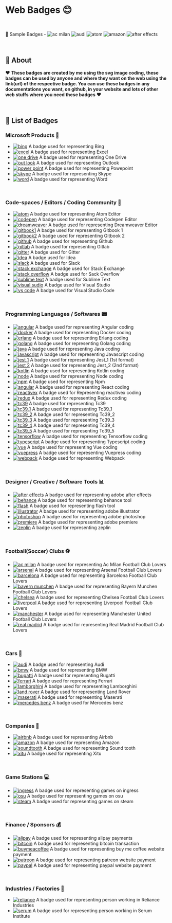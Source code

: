 #  Web Badges :blush: 

<br>

👋 Sample Badges - ![ac milan](badges/footballclubs/ac_milan.svg)  ![audi](badges/cars/audi.svg) ![atom](badges/codespaces/atom.svg) ![amazon](badges/companies/amazon.svg) ![after effects](badges/designer/after_effects.svg)

<br>

## 📝 About

:hearts: **These badges are created by me using the svg image coding, these badges can be used by anyone and where they want on the web using the link(url) of the respective badge. You can use these badges in any documentations you want, on github, in your website and lots of other web stuffs where you need these badges** :hearts:

<br>

## 📛 List of Badges

### Microsoft Products 🏢 

- [![bing](badges/microsoft/bing.svg)](https://arnoldvaz27.github.io/badges/microsoft/bing.svg) A badge used for representing Bing
- [![excel](badges/microsoft/excel.svg)](https://arnoldvaz27.github.io/badges/microsoft/excel.svg) A badge used for representing Excel
- [![one drive](badges/microsoft/onedrive.svg)](https://arnoldvaz27.github.io/badges/microsoft/onedrive.svg) A badge used for representing One Drive
- [![out look](badges/microsoft/outlook.svg)](https://arnoldvaz27.github.io/badges/microsoft/outlook.svg) A badge used for representing Outlook
- [![power point](badges/microsoft/powerpoint.svg)](https://arnoldvaz27.github.io/badges/microsoft/powerpoint.svg) A badge used for representing Powepoint
- [![skype](badges/microsoft/skype.svg)](https://arnoldvaz27.github.io/badges/microsoft/skype.svg) A badge used for representing Skype
- [![word](badges/microsoft/word.svg)](https://arnoldvaz27.github.io/badges/microsoft/word.svg) A badge used for representing Word

<br>

### Code-spaces / Editors / Coding Community 📄

- [![atom](badges/codespaces/atom.svg)](https://arnoldvaz27.github.io/badges/codespaces/atom.svg) A badge used for representing Atom Editor
- [![codepen](badges/codespaces/codepen.svg)](https://arnoldvaz27.github.io/badges/codespaces/codepen.svg) A badge used for representing Codepen Editor
- [![dreamweaver](badges/codespaces/dreamweaver.svg)](https://arnoldvaz27.github.io/badges/codespaces/dreamweaver.svg) A badge used for representing Dreamweaver Editor
- [![gitbook1](badges/codespaces/gitbook_1.svg)](https://arnoldvaz27.github.io/badges/codespaces/gitbook_1.svg) A badge used for representing Gitbook 1 
- [![gitbook2](badges/codespaces/gitbook_2.svg)](https://arnoldvaz27.github.io/badges/codespaces/gitbook_2.svg) A badge used for representing Gitbook 2
- [![github](badges/codespaces/github.svg)](https://arnoldvaz27.github.io/badges/codespaces/github.svg) A badge used for representing Github
- [![gitlab](badges/codespaces/gitlab.svg)](https://arnoldvaz27.github.io/badges/codespaces/gitlab.svg) A badge used for representing Gitlab
- [![gitter](badges/codespaces/gitter.svg)](https://arnoldvaz27.github.io/badges/codespaces/gitter.svg) A badge used for Gitter
- [![idea](badges/codespaces/idea.svg)](https://arnoldvaz27.github.io/badges/codespaces/idea.svg) A badge used for Idea
- [![slack](badges/codespaces/slack.svg)](https://arnoldvaz27.github.io/badges/codespaces/slack.svg) A badge used for Slack
- [![stack exchange](badges/codespaces/stackexchange.svg)](https://arnoldvaz27.github.io/badges/codespaces/stackexchange.svg) A badge used for Stack Exchange
- [![stack overflow](badges/codespaces/stackoverflow.svg)](https://arnoldvaz27.github.io/badges/codespaces/stackoverflow.svg) A badge used for Sack Overflow
- [![sublime text](badges/codespaces/sublime_text.svg)](https://arnoldvaz27.github.io/badges/codespaces/sublime_text.svg) A badge used for Sublime Text
- [![visual sudio](badges/codespaces/visual_studio.svg)](https://arnoldvaz27.github.io/badges/codespaces/visual_studio.svg) A badge used for Visual Studio
- [![vs code](badges/codespaces/visual_studio_code.svg)](https://arnoldvaz27.github.io/badges/codespaces/visual_studio_code.svg) A badge used for Visual Studio Code


<br>

### Programming Languages / Softwares 📟 

- [![angular](badges/programming/angular.svg)](https://arnoldvaz27.github.io/badges/programming/angular.svg) A badge used for representing Angular coding
- [![docker](badges/programming/docker.svg)](https://arnoldvaz27.github.io/badges/programming/docker.svg) A badge used for representing Docker coding
- [![erlang](badges/programming/erlang.svg)](https://arnoldvaz27.github.io/badges/programming/erlang.svg) A badge used for representing Erlang coding
- [![golang](badges/programming/golang.svg)](https://arnoldvaz27.github.io/badges/programming/golang.svg) A badge used for representing Golang coding
- [![java](badges/programming/java.svg)](https://arnoldvaz27.github.io/badges/programming/java.svg) A badge used for representing Java coding
- [![javascript](badges/programming/javascript.svg)](https://arnoldvaz27.github.io/badges/programming/javascript.svg) A badge used for representing Javascript coding
- [![jest 1](badges/programming/jest_1.svg)](https://arnoldvaz27.github.io/badges/programming/jest_1.svg) A badge used for representing Jest_1 (1st format)
- [![jest 2](badges/programming/jest_2.svg)](https://arnoldvaz27.github.io/badges/programming/jest_2.svg) A badge used for representing Jest_2 (2nd format)
- [![kotlin](badges/programming/kotlin.svg)](https://arnoldvaz27.github.io/badges/programming/kotlin.svg) A badge used for representing Kotlin coding
- [![node](badges/programming/node.svg)](https://arnoldvaz27.github.io/badges/programming/node.svg) A badge used for representing Node coding
- [![npm](badges/programming/npm.svg)](https://arnoldvaz27.github.io/badges/programming/npm.svg) A badge used for representing Npm
- [![angular](badges/programming/react.svg)](https://arnoldvaz27.github.io/badges/programming/react.svg) A badge used for representing React coding
- [![reactivex](badges/programming/reactivex.svg)](https://arnoldvaz27.github.io/badges/programming/reactivex.svg) A badge used for Representing reactivex coding
- [![redux](badges/programming/redux.svg)](https://arnoldvaz27.github.io/badges/programming/redux.svg) A badge used for representing Redux coding
- [![tc39](badges/programming/tc39.svg)](https://arnoldvaz27.github.io/badges/programming/tc39.svg) A badge used for representing Tc39
- [![tc39_1](badges/programming/tc39_1.svg)](https://arnoldvaz27.github.io/badges/programming/tc39_1.svg) A badge used for representing Tc39_1 
- [![tc39_2](badges/programming/tc39_2.svg)](https://arnoldvaz27.github.io/badges/programming/tc39_2.svg) A badge used for representing Tc39_2 
- [![tc39_3](badges/programming/tc39_3.svg)](https://arnoldvaz27.github.io/badges/programming/tc39_3.svg) A badge used for representing Tc39_3 
- [![tc39_4](badges/programming/tc39_4.svg)](https://arnoldvaz27.github.io/badges/programming/tc39_4.svg) A badge used for representing Tc39_4 
- [![tc39_5](badges/programming/tc39_5.svg)](https://arnoldvaz27.github.io/badges/programming/tc39_5.svg) A badge used for representing Tc39_5 
- [![tensorflow](badges/programming/tensorflow.svg)](https://arnoldvaz27.github.io/badges/programming/tensorflow.svg) A badge used for representing Tensorflow coding
- [![typescript](badges/programming/typescript.svg)](https://arnoldvaz27.github.io/badges/programming/typescript.svg) A badge used for representing Typescript coding
- [![vue](badges/programming/vue.svg)](https://arnoldvaz27.github.io/badges/programming/vue.svg) A badge used for representing Vue coding
- [![vuepress](badges/programming/vuepress.svg)](https://arnoldvaz27.github.io/badges/programming/vuepress.svg) A badge used for representing Vuepress coding
- [![webpack](badges/programming/webpack.svg)](https://arnoldvaz27.github.io/badges/programming/webpack.svg) A badge used for representing Webpack 

<br>

### Designer / Creative / Software Tools 📊 

- [![after effects](badges/designer/after_effects.svg)](https://arnoldvaz27.github.io/badges/designer/after_effects.svg) A badge used for representing adobe after effects
- [![behance](badges/designer/behance.svg)](https://arnoldvaz27.github.io/badges/designer/behance.svg) A badge used for representing behance tool
- [![flash](badges/designer/flash.svg)](https://arnoldvaz27.github.io/badges/designer/flash.svg) A badge used for representing flash tool
- [![illustrator](badges/designer/illustrator.svg)](https://arnoldvaz27.github.io/badges/designer/illustrator.svg) A badge used for representing adobe illustrator
- [![photoshop](badges/designer/photoshop.svg)](https://arnoldvaz27.github.io/badges/designer/photoshop.svg) A badge used for representing adobe photoshop
- [![premiere](badges/designer/premiere.svg)](https://arnoldvaz27.github.io/badges/designer/premiere.svg) A badge used for representing adobe premiere
- [![zeplin](badges/designer/zeplin.svg)](https://arnoldvaz27.github.io/badges/designer/zeplin.svg) A badge used for representing zeplin

<br>

### Football(Soccer) Clubs ⚽

- [![ac milan](badges/footballclubs/ac_milan.svg)](https://arnoldvaz27.github.io/badges/footballclubs/ac_milan.svg) A badge used for representing Ac Milan Football Club Lovers
- [![arsenal](badges/footballclubs/arsenal.svg)](https://arnoldvaz27.github.io/badges/footballclubs/arsenal.svg) A badge used for representing Arsenal Football Club Lovers
- [![barcelona](badges/footballclubs/barcelona.svg)](https://arnoldvaz27.github.io/badges/footballclubs/barcelona.svg) A badge used for representing Barcelona Football Club Lovers
- [![bayern munchen](badges/footballclubs/bayern_munchen.svg)](https://arnoldvaz27.github.io/badges/footballclubs/bayern_munchen.svg) A badge used for representing Bayern Munchen Football Club Lovers
- [![chelsea](badges/footballclubs/chelsea.svg)](https://arnoldvaz27.github.io/badges/footballclubs/chelsea.svg) A badge used for representing Chelsea Football Club Lovers
- [![liverpool](badges/footballclubs/liverpool.svg)](https://arnoldvaz27.github.io/badges/footballclubs/liverpool.svg) A badge used for representing Liverpool Football Club Lovers
- [![manchester](badges/footballclubs/manchester_united.svg)](https://arnoldvaz27.github.io/badges/footballclubs/manchester_united.svg) A badge used for representing Manchester United Football Club Lovers
- [![real madrid](badges/footballclubs/real_madrid.svg)](https://arnoldvaz27.github.io/badges/footballclubs/real_madrid.svg) A badge used for representing Real Madrid Football Club Lovers

<br>

### Cars 🚗

- [![audi](badges/cars/audi.svg)](https://arnoldvaz27.github.io/badges/cars/audi.svg) A badge used for representing Audi
- [![bmw](badges/cars/bmw.svg)](https://arnoldvaz27.github.io/badges/cars/bmw.svg) A badge used for representing BMW
- [![bugatti](badges/cars/bugatti.svg)](https://arnoldvaz27.github.io/badges/cars/bugatti.svg) A badge used for representing Bugatti
- [![ferrari](badges/cars/ferrari.svg)](https://arnoldvaz27.github.io/badges/cars/ferrari.svg) A badge used for representing Ferrari
- [![lamborghini](badges/cars/lamborghini.svg)](https://arnoldvaz27.github.io/badges/cars/lamborghini.svg) A badge used for representing Lamborghini
- [![land rover](badges/cars/land_rover.svg)](https://arnoldvaz27.github.io/badges/cars/land_rover.svg) A badge used for representing Land Rover
- [![maserati](badges/cars/maserati.svg)](https://arnoldvaz27.github.io/badges/cars/maserati.svg) A badge used for representing Maserati
- [![mercedes benz](badges/cars/mercedes_benz.svg)](https://arnoldvaz27.github.io/badges/cars/mercedes_benz.svg) A badge used for Mercedes benz

<br>

### Companies 🏬

- [![airbnb](badges/companies/airbnb.svg)](https://arnoldvaz27.github.io/badges/companies/airbnb.svg) A badge used for representing Airbnb
- [![amazon](badges/companies/amazon.svg)](https://arnoldvaz27.github.io/badges/companies/amazon.svg) A badge used for representing Amazon
- [![soundtooth](badges/companies/soundtooth.svg)](https://arnoldvaz27.github.io/badges/companies/soundtooth.svg) A badge used for representing Sound tooth
- [![xitu](badges/companies/xitu.svg)](https://arnoldvaz27.github.io/badges/companies/xitu.svg) A badge used for representing Xitu

<br>

### Game Stations 💻 

- [![ingress](badges/gamestations/ingress.svg)](https://arnoldvaz27.github.io/badges/gamestations/ingress.svg) A badge used for representing games on ingress
- [![osu](badges/gamestations/osu.svg)](https://arnoldvaz27.github.io/badges/gamestations/osu.svg) A badge used for representing games on osu
- [![steam](badges/gamestations/steam.svg)](https://arnoldvaz27.github.io/badges/gamestations/steam.svg) A badge used for representing games on steam

<br>

### Finance / Sponsors 💰

- [![alipay](badges/finance/alipay.svg)](https://arnoldvaz27.github.io/badges/finance/alipay.svg) A badge used for representing alipay payments
- [![bitcoin](badges/finance/bitcoin.svg)](https://arnoldvaz27.github.io/badges/finance/bitcoin.svg) A badge used for representing bitcoin transaction
- [![buymeacoffee](badges/finance/buymeacoffee.svg)](https://arnoldvaz27.github.io/badges/finance/buymeacoffee.svg) A badge used for representing buy me coffee website payment
- [![patreon](badges/finance/patreon.svg)](https://arnoldvaz27.github.io/badges/finance/patreon.svg) A badge used for representing patreon website payment
- [![paypal](badges/finance/paypal.svg)](https://arnoldvaz27.github.io/badges/finance/paypal.svg) A badge used for representing paypal website payment

<br>

### Industries / Factories 🏬

- [![reliance](badges/inc/reliance.svg)](https://arnoldvaz27.github.io/badges/inc/reliance.svg) A badge used for representing person working in Reliance Industries
- [![serum](badges/inc/serum.svg)](https://arnoldvaz27.github.io/badges/inc/serum.svg) A badge used for representing person working in Serum Institute
